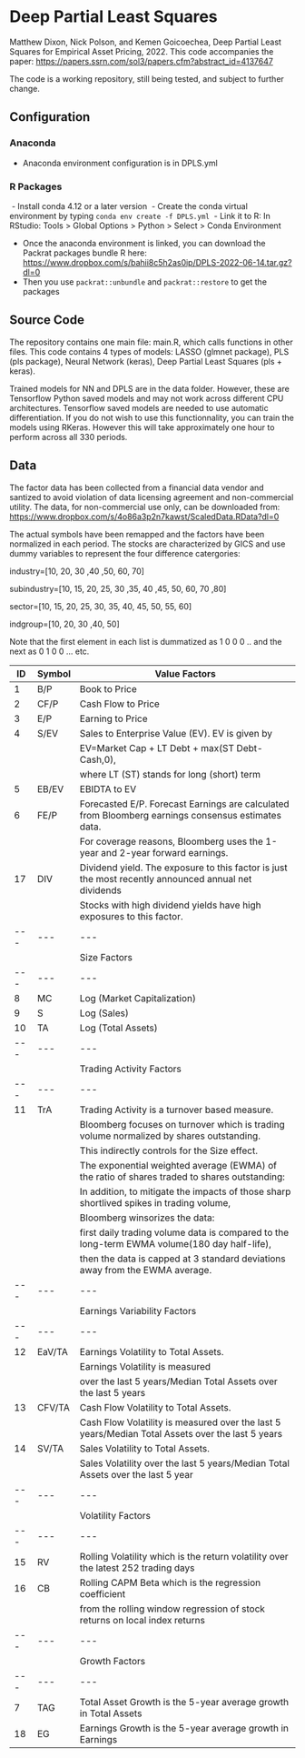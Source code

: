 # Deep Partial Least Squares
Matthew Dixon, Nick Polson, and Kemen Goicoechea, Deep Partial Least Squares for Empirical Asset Pricing, 2022.
This code accompanies the paper: https://papers.ssrn.com/sol3/papers.cfm?abstract_id=4137647

The code is a working repository, still being tested, and subject to further change.

## Configuration 
### Anaconda
 - Anaconda environment configuration is in DPLS.yml

### R Packages
 - Install conda 4.12 or a later version
 - Create the conda virtual environment by typing ```conda env create -f DPLS.yml```
 - Link it to R: In RStudio: Tools > Global Options > Python > Select > Conda Environment
 - Once the anaconda environment is linked, you can download the Packrat packages bundle R here: https://www.dropbox.com/s/bahii8c5h2as0ip/DPLS-2022-06-14.tar.gz?dl=0
 - Then you use ```packrat::unbundle``` and ```packrat::restore``` to get the packages


## Source Code
The repository contains one main file: main.R, which calls functions in other files.
This code contains 4 types of models: LASSO (glmnet package), PLS (pls package), Neural Network (keras), Deep Partial Least Squares (pls + keras).

Trained models for NN and DPLS are in the data folder. However, these are Tensorflow Python saved models and may not work across different CPU architectures.
Tensorflow saved models are needed to use automatic differentiation. If you do not wish to use this functionnality, you can train the models using RKeras. However this will take approximately one hour to perform across all 330 periods.


## Data
The factor data has been collected from a financial data vendor and santized to avoid violation of data licensing agreement and non-commercial utility. The data, for non-commercial use only, can be downloaded from: https://www.dropbox.com/s/4o86a3p2n7kawst/ScaledData.RData?dl=0


The actual symbols have been remapped and the factors have been normalized in each period. The stocks are characterized by GICS and use dummy variables to represent the four difference catergories:

industry=[10, 20, 30 ,40 ,50, 60, 70] 

subindustry=[10, 15, 20, 25, 30 ,35, 40 ,45, 50, 60, 70 ,80]

sector=[10, 15, 20, 25, 30, 35, 40, 45, 50, 55, 60]

indgroup=[10, 20, 30 ,40, 50]

Note that the first element in each list is dummatized as 1 0 0 0 .. and the next as 0 1 0 0 ... etc.


ID | Symbol  | Value Factors |
| --- | --- | --- |
|1 | B/P | Book to Price|
|2 | CF/P | Cash Flow to Price|
|3 | E/P | Earning to Price|
|4 | S/EV | Sales to Enterprise Value (EV). EV is given by |
||| EV=Market Cap + LT Debt + max(ST Debt-Cash,0), |
|| | where LT (ST) stands for long (short) term|
|5| EB/EV|   EBIDTA to EV |
|6| FE/P | Forecasted E/P. Forecast Earnings are calculated from Bloomberg earnings consensus estimates data. |
|| | For coverage reasons, Bloomberg uses the 1-year and 2-year forward earnings.|
|17| DIV | Dividend yield. The exposure to this factor is just the most recently announced annual net dividends ||  divided by the market price. |
||| Stocks with high dividend yields have high exposures to this factor.|
| --- | --- | --- |
|| | Size Factors|
| --- | --- | --- |
|8 | MC | Log (Market Capitalization)|
|9| S | Log (Sales)|
|10 | TA | Log (Total Assets)|
| --- | --- | --- |
|| |  Trading Activity Factors|
| --- | --- | --- |
|11| TrA | Trading Activity is a turnover based measure. |
|| | Bloomberg focuses on turnover which is trading volume normalized by shares outstanding. |
||| This indirectly controls for the Size effect. |
|||The exponential weighted average (EWMA) of the ratio of shares traded to shares outstanding:| 
||| In addition, to mitigate the impacts of those sharp shortlived spikes in trading volume, |
||| Bloomberg winsorizes the data: |
||| first daily trading volume data is compared to the long-term EWMA volume(180 day half-life), |
||| then the data is capped at 3 standard deviations away from the EWMA average.|
| --- | --- | --- |
||| Earnings Variability Factors|
| --- | --- | --- |
|12 |EaV/TA | Earnings Volatility to Total Assets. |
||| Earnings Volatility is measured |
||| over the last 5 years/Median Total Assets over the last 5 years|
|13 | CFV/TA | Cash Flow Volatility to Total Assets.| 
||| Cash Flow Volatility is measured over the last 5 years/Median Total Assets over the last 5 years|
|14 | SV/TA |  Sales Volatility to Total Assets.| 
||| Sales Volatility over the last 5 years/Median Total Assets over the last 5 year|
| --- | --- | --- |
|| | Volatility Factors|
| --- | --- | --- |
|15 | RV| Rolling Volatility which is the return volatility over the latest 252 trading days|
|16 | CB | Rolling CAPM Beta which is the regression coefficient|
|| | from the rolling window regression of stock returns on local index returns|
| --- | --- | --- |
||| Growth Factors||
| --- | --- | --- |
|7| TAG | Total Asset Growth is the 5-year average growth in Total Assets || divided by the Average Total Assets over the last 5 years|
|18 | EG | Earnings Growth is the 5-year average growth in Earnings ||  divided by the Average Total Assets over the last 5 years|


